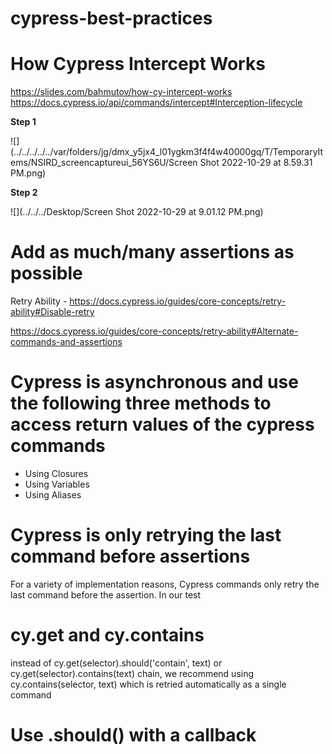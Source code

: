 # cypress-best-practices





# How Cypress Intercept Works
https://slides.com/bahmutov/how-cy-intercept-works
https://docs.cypress.io/api/commands/intercept#Interception-lifecycle

**Step 1** 

![](../../../../../var/folders/jg/dmx_y5jx4_l01ygkm3f4f4w40000gq/T/TemporaryItems/NSIRD_screencaptureui_56YS6U/Screen Shot 2022-10-29 at 8.59.31 PM.png)


**Step 2**

![](../../../Desktop/Screen Shot 2022-10-29 at 9.01.12 PM.png)

# Add as much/many assertions as possible 

Retry Ability - https://docs.cypress.io/guides/core-concepts/retry-ability#Disable-retry

https://docs.cypress.io/guides/core-concepts/retry-ability#Alternate-commands-and-assertions




# Cypress is asynchronous and use the following three methods to access return values of the cypress commands 

* Using Closures
* Using Variables
* Using Aliases

# Cypress is only retrying the last command before assertions 

For a variety of implementation reasons, Cypress commands only retry the last command before the assertion. In our test

# cy.get and cy.contains

instead of cy.get(selector).should('contain', text) or cy.get(selector).contains(text) chain, 
we recommend using cy.contains(selector, text) which is retried automatically as a single command

# Use .should() with a callback

